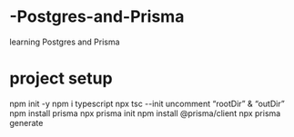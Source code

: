 # -Postgres-and-Prisma
learning  Postgres and Prisma
# project setup
npm init -y
npm i typescript 
npx tsc --init
uncomment “rootDir” & “outDir”
npm install prisma 
npx prisma init
npm install @prisma/client
npx prisma generate
